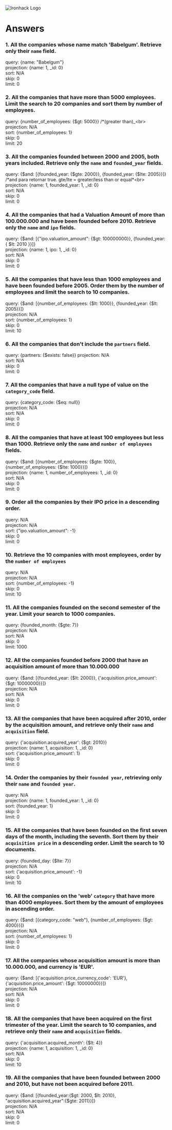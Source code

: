 ![Ironhack Logo](https://i.imgur.com/1QgrNNw.png)

# Answers

### 1. All the companies whose name match 'Babelgum'. Retrieve only their `name` field.

query: {name: "Babelgum"} <br>
projection: {name: 1, \_id: 0} <br>
sort: N/A <br>
skip: 0 <br>
limit: 0 <br>

### 2. All the companies that have more than 5000 employees. Limit the search to 20 companies and sort them by **number of employees**.

query: {number_of_employees: {\$gt: 5000}} /\*(greater than)\_\<br>
projection: N/A<br>
sort: {number_of_employees: 1}<br>
skip: 0<br>
limit: 20<br>

### 3. All the companies founded between 2000 and 2005, both years included. Retrieve only the `name` and `founded_year` fields.

query: {$and: [{founded_year: {$gte: 2000}}, {founded_year: {\$lte: 2005}}]} /\*and para retornar true. gte/lte = greater/less than or equal\*\<br>
projection: {name: 1, founded_year: 1, \_id: 0}<br>
sort: N/A<br>
skip: 0<br>
limit: 0<br>

### 4. All the companies that had a Valuation Amount of more than 100.000.000 and have been founded before 2010. Retrieve only the `name` and `ipo` fields.

query: {$and: [{"ipo.valuation_amount": {$gt: 100000000}}, {founded_year: { \$lt: 2010 }}]}<br>
projection: {name: 1, ipo: 1, \_id: 0}<br>
sort: N/A<br>
skip: 0<br>
limit: 0<br>

### 5. All the companies that have less than 1000 employees and have been founded before 2005. Order them by the number of employees and limit the search to 10 companies.

query: {$and: [{number_of_employees: {$lt: 1000}}, {founded_year: {\$lt: 2005}}]}<br>
projection: N/A<br>
sort: {number_of_employees: 1}<br>
skip: 0<br>
limit: 10<br>

### 6. All the companies that don't include the `partners` field.

query: {partners: {\$exists: false}}
projection: N/A<br>
sort: N/A<br>
skip: 0<br>
limit: 0<br>

### 7. All the companies that have a null type of value on the `category_code` field.

query: {category_code: {\$eq: null}}<br>
projection: N/A<br>
sort: N/A<br>
skip: 0<br>
limit: 0<br>

### 8. All the companies that have at least 100 employees but less than 1000. Retrieve only the `name` and `number of employees` fields.

query: {$and: [{number_of_employees: {$gte: 100}}, {number_of_employees: {\$lte: 1000}}]}<br>
projection: {name: 1, number_of_employees: 1, \_id: 0}<br>
sort: N/A<br>
skip: 0<br>
limit: 0<br>

### 9. Order all the companies by their IPO price in a descending order.

query: N/A<br>
projection: N/A<br>
sort: {"ipo.valuation_amount": -1}<br>
skip: 0<br>
limit: 0<br>

### 10. Retrieve the 10 companies with most employees, order by the `number of employees`

query: N/A<br>
projection: N/A<br>
sort: {number_of_employees: -1}<br>
skip: 0<br>
limit: 10<br>

### 11. All the companies founded on the second semester of the year. Limit your search to 1000 companies.

query: {founded_month: {\$gte: 7}}<br>
projection: N/A<br>
sort: N/A<br>
skip: 0<br>
limit: 1000<br>

### 12. All the companies founded before 2000 that have an acquisition amount of more than 10.000.000

query: {$and: [{founded_year: {$lt: 2000}}, {'acquisition.price_amount': {\$gt: 10000000}}]}<br>
projection: N/A<br>
sort: N/A<br>
skip: 0<br>
limit: 0<br>

### 13. All the companies that have been acquired after 2010, order by the acquisition amount, and retrieve only their `name` and `acquisition` field.

query: {'acquisition.acquired_year': {\$gt: 2010}}<br>
projection: {name: 1, acquisition: 1, \_id: 0}<br>
sort: {'acquisition.price_amount': 1}<br>
skip: 0<br>
limit: 0<br>

### 14. Order the companies by their `founded year`, retrieving only their `name` and `founded year`.

query: N/A<br>
projection: {name: 1, founded_year: 1, \_id: 0}<br>
sort: {founded_year: 1}<br>
skip: 0<br>
limit: 0<br>

### 15. All the companies that have been founded on the first seven days of the month, including the seventh. Sort them by their `acquisition price` in a descending order. Limit the search to 10 documents.

query: {founded_day: {\$lte: 7}}<br>
projection: N/A<br>
sort: {'acquisition.price_amount': -1}<br>
skip: 0<br>
limit: 10<br>

### 16. All the companies on the 'web' `category` that have more than 4000 employees. Sort them by the amount of employees in ascending order.

query: {$and: [{category_code: "web"}, {number_of_employees: {$gt: 4000}}]}<br>
projection: N/A<br>
sort: {number_of_employees: 1}<br>
skip: 0<br>
limit: 0<br>

### 17. All the companies whose acquisition amount is more than 10.000.000, and currency is 'EUR'.

query: {$and: [{'acquisition.price_currency_code': 'EUR'}, {'acquisition.price_amount': {$gt: 10000000}}]}<br>
projection: N/A<br>
sort: N/A<br>
skip: 0<br>
limit: 0<br>

### 18. All the companies that have been acquired on the first trimester of the year. Limit the search to 10 companies, and retrieve only their `name` and `acquisition` fields.

query: {'acquisition.acquired_month': {\$lt: 4}}<br>
projection: {name: 1, acquisition: 1, \_id: 0}<br>
sort: N/A<br>
skip: 0<br>
limit: 10<br>

### 19. All the companies that have been founded between 2000 and 2010, but have not been acquired before 2011.

query: {$and: [{founded_year:{$gt: 2000, $lt: 2010}, "acquisition.acquired_year":{$gte: 2011}}]}<br>
projection: N/A<br>
sort: N/A<br>
skip: 0<br>
limit: 0<br>
